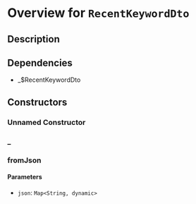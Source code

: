 # Overview for `RecentKeywordDto`

## Description



## Dependencies

- _$RecentKeywordDto

## Constructors

### Unnamed Constructor


### _


### fromJson


#### Parameters

- `json`: `Map<String, dynamic>`
